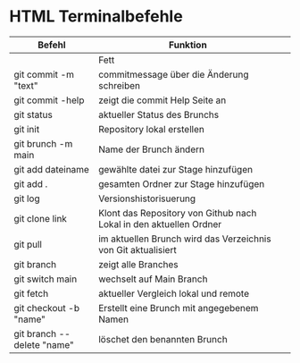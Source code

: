 # HTML Terminalbefehle

Befehl                      | Funktion                                                           |     |
| ------------------------- | ------------------------------------------------------------------ | --- |
|<strong> </strong>         | Fett                                                               |     |
|git commit -m "text"       | commitmessage über die Änderung schreiben                          |     |
|git commit -help           | zeigt die commit Help Seite an                                     |     |
|git status                 | aktueller Status des Brunchs                                       |     |
|git init                   | Repository lokal erstellen                                         |     |
|git brunch -m main         | Name der Brunch ändern                                             |     |
|git add dateiname          | gewählte datei zur Stage hinzufügen                                |     |
|git add .                  | gesamten Ordner zur Stage hinzufügen                               |     |
|git log                    | Versionshistorisuerung                                             |     |
|git clone link             | Klont das Repository von Github nach Lokal in den aktuellen Ordner |     |
|git pull                   | im aktuellen Brunch wird das Verzeichnis von Git aktualisiert      |     |
|git branch                 | zeigt alle Branches                                                |     |
|git switch main            | wechselt auf Main Branch                                           |     |
|git fetch                  | aktueller Vergleich lokal und remote                               |     |
|git checkout -b "name"     | Erstellt eine Brunch mit angegebenem Namen                         |     |
|git branch --delete "name" | löschet den benannten Brunch                                       |     |
